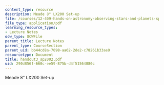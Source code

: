 ```yaml
---
content_type: resource
description: Meade 8" LX200 Set-up
file: /courses/12-409-hands-on-astronomy-observing-stars-and-planets-spring-2002/290d856f660cee59875bd4f51564080c_handout3_sp2002.pdf
file_type: application/pdf
learning_resource_types:
- Lecture Notes
ocw_type: OCWFile
parent_title: Lecture Notes
parent_type: CourseSection
parent_uid: bb44cd8a-7098-aa62-2de2-c78261b33ae0
resourcetype: Document
title: handout3_sp2002.pdf
uid: 290d856f-660c-ee59-875b-d4f51564080c
---
```

Meade 8" LX200 Set-up

